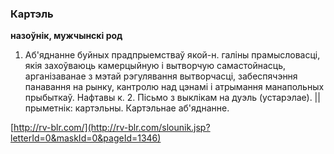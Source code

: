 ### Картэль
**назоўнік, мужчынскі род**

1. Аб'яднанне буйных прадпрыемстваў якой-н. галіны прамысловасці, якія захоўваюць камерцыйную і вытворчую самастойнасць, арганізаванае з мэтай рэгулявання вытворчасці, забеспячэння панавання на рынку, кантролю над цэнамі і атрымання манапольных прыбыткаў. Нафтавы к. 2. Пісьмо з выклікам на дуэль (устарэлае). || прыметнік: картэльны. Картэльнае аб'яднанне.

<a rel="author">[http://rv-blr.com/](http://rv-blr.com/slounik.jsp?letterId=0&maskId=0&pageId=1346)</a>

